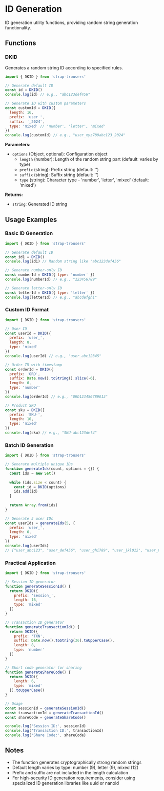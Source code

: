 # ID Generation

ID generation utility functions, providing random string generation functionality.

## Functions

### DKID

Generates a random string ID according to specified rules.

```javascript
import { DKID } from 'strap-trousers'

// Generate default ID
const id = DKID()
console.log(id) // e.g., "abc123def456"

// Generate ID with custom parameters
const customId = DKID({
  length: 16,
  prefix: 'user_',
  suffix: '_2024',
  type: 'mixed' // 'number', 'letter', 'mixed'
})
console.log(customId) // e.g., "user_xyz789abc123_2024"
```

**Parameters:**
- `options` (Object, optional): Configuration object
  - `length` (number): Length of the random string part (default: varies by type)
  - `prefix` (string): Prefix string (default: '')
  - `suffix` (string): Suffix string (default: '')
  - `type` (string): Character type - 'number', 'letter', 'mixed' (default: 'mixed')

**Returns:**
- `string`: Generated ID string

## Usage Examples

### Basic ID Generation

```javascript
import { DKID } from 'strap-trousers'

// Generate default ID
const id1 = DKID()
console.log(id1) // Random string like "abc123def456"

// Generate number-only ID
const numberId = DKID({ type: 'number' })
console.log(numberId) // e.g., "123456789"

// Generate letter-only ID
const letterId = DKID({ type: 'letter' })
console.log(letterId) // e.g., "abcdefghi"
```

### Custom ID Format

```javascript
import { DKID } from 'strap-trousers'

// User ID
const userId = DKID({
  prefix: 'user_',
  length: 8,
  type: 'mixed'
})
console.log(userId) // e.g., "user_abc12345"

// Order ID with timestamp
const orderId = DKID({
  prefix: 'ORD',
  suffix: Date.now().toString().slice(-6),
  length: 6,
  type: 'number'
})
console.log(orderId) // e.g., "ORD123456789012"

// Product SKU
const sku = DKID({
  prefix: 'SKU-',
  length: 10,
  type: 'mixed'
})
console.log(sku) // e.g., "SKU-abc123def4"
```

### Batch ID Generation

```javascript
import { DKID } from 'strap-trousers'

// Generate multiple unique IDs
function generateIds(count, options = {}) {
  const ids = new Set()
  
  while (ids.size < count) {
    const id = DKID(options)
    ids.add(id)
  }
  
  return Array.from(ids)
}

// Generate 5 user IDs
const userIds = generateIds(5, {
  prefix: 'user_',
  length: 6,
  type: 'mixed'
})
console.log(userIds)
// ["user_abc123", "user_def456", "user_ghi789", "user_jkl012", "user_mno345"]
```

### Practical Application

```javascript
import { DKID } from 'strap-trousers'

// Session ID generator
function generateSessionId() {
  return DKID({
    prefix: 'session_',
    length: 16,
    type: 'mixed'
  })
}

// Transaction ID generator
function generateTransactionId() {
  return DKID({
    prefix: 'TXN',
    suffix: Date.now().toString(36).toUpperCase(),
    length: 8,
    type: 'number'
  })
}

// Short code generator for sharing
function generateShareCode() {
  return DKID({
    length: 6,
    type: 'mixed'
  }).toUpperCase()
}

// Usage
const sessionId = generateSessionId()
const transactionId = generateTransactionId()
const shareCode = generateShareCode()

console.log('Session ID:', sessionId)
console.log('Transaction ID:', transactionId)
console.log('Share Code:', shareCode)
```

## Notes

- The function generates cryptographically strong random strings
- Default length varies by type: number (9), letter (9), mixed (12)
- Prefix and suffix are not included in the length calculation
- For high-security ID generation requirements, consider using specialized ID generation libraries like uuid or nanoid